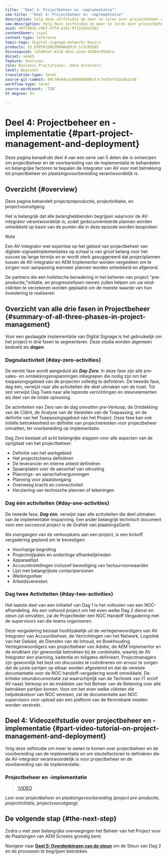```yaml
---
title: '"Deel 4: Projectbeheer en -implementatie"'
seo-title: '"Deel 4: Projectbeheer en -implementatie"'
description: Volg deze zelfstudie om meer te leren over projectbeheer en de voorbereiding van de implementatie (projectvoorbereiding, projectinitiatie, projectvoortgang). Bovendien, krijg om te weten hoe het projectwerkingsgebied en het programma samen met het verzamelen van informatie over verkoper, interne arbeid, en besnoeiingen-bladen worden bepaald.
seo-description: Volg deze zelfstudie om meer te leren over projectbeheer en de voorbereiding van de implementatie (projectvoorbereiding, projectinitiatie, projectvoortgang). Bovendien, krijg om te weten hoe het projectwerkingsgebied en het programma samen met het verzamelen van informatie over verkoper, interne arbeid, en besnoeiingen-bladen worden bepaald.
uuid: 44ff4d2b-c9bf-47f4-a14c-9f11554e3182
contentOwner: jsyal
content-type: reference
topic-tags: digital-signage-networks-basics
products: SG_EXPERIENCEMANAGER/6.5/SCREENS
discoiquuid: cd1483af-8118-46ac-a2ad-42d89c05bdca
docset: aem65
feature: Overview
role: Business Practitioner, Data Architect
level: Beginner
translation-type: tm+mt
source-git-commit: 89c70e64ce1409888800af7c7edfbf92ab4b2c68
workflow-type: tm+mt
source-wordcount: '728'
ht-degree: 0%

---
```



# Deel 4: Projectbeheer en -implementatie {#part-project-management-and-deployment}

Deze pagina benadrukt deel 4 van een serie van 5 delen die is ontworpen om projectbeheer en de voorbereiding van de implementatie te behandelen en belangrijke factoren te bepalen de Integrator van AV voor met betrekking tot projectbeheer en plaatsingsvoorbereiding verantwoordelijk is.

## Overzicht {#overview}

Deze pagina behandelt projectpreproductie, projectinitiatie, en projectvooruitgang.

Het is belangrijk dat alle belanghebbenden begrijpen waarvoor de AV-integrator verantwoordelijk is, zodat gedocumenteerde plannen worden ontwikkeld op basis van de punten die in deze episode worden besproken

>[!NOTE]
>
>Een AV-integrator met expertise op het gebied van projectbeheer van digitale-signaalimplementaties op schaal is van groot belang voor het succes op lange termijn en er wordt sterk gesuggereerd dat projectplannen tussen de AV-integrator en AEM Implementor worden vergeleken om te zorgen voor aanpassing wanneer plannen worden ontwikkeld en afgerond.
>
>De partners die een holistische benadering in het beheren van project &quot;pre-productie,&quot;initiatie, en progressiefasen nemen zullen helpen om uw eind-cliënten te verzekeren worden geplaatst om de meeste waarde van hun investering te realiseren

## Overzicht van alle drie fasen in Projectbeheer {#summary-of-all-three-phases-in-project-management}

Voor een geslaagde implementatie van Digital Signage is het gebruikelijk om het project in drie fasen te segmenteren. Deze stadia worden algemeen bedoeld als ***dagen***.

### Dagnulactiviteit {#day-zero-activities}

De eerste fase wordt aangeduid als ***Day Zero***. In deze fase zijn alle pre-sales- en ontdekkingsinspanningen inbegrepen die nodig zijn om het toepassingsgebied van de projecten volledig te definiëren. De tweede fase, dag één, verwijst naar alle activiteiten die deel uitmaken van de inzet. Tot slot verwijst Dag Twee naar alle lopende verrichtingen en steunelementen als deel van de totale oplossing.

De activiteiten van Zero van de dag omvatten pre-Verkoop, de Ontdekking van de Cliënt, de Analyse van de Vereisten van de Toepassing, en de definitie van het Toepassingsgebied van het Project. Deze fase kan ook initiële betrokkenheid en definitie van projectvereisten voor projectbeheer omvatten, ter voorbereiding op implementatie.

Dag Zero bestaat uit acht belangrijke stappen voor alle aspecten van de oprijplaat van het projectbeheer:

* Definitie van het werkgebied
* Het projectschema definiëren
* De leverancier en interne arbeid definiëren
* Spaanplaten voor de aanschaf van uitrusting
* Plannings- en aanschafvergunningen
* Planning voor plaatstoegang
* Overweeg kracht en connectiviteit
* Herziening van technische plannen of tekeningen

### Dag één activiteiten {#day-one-activities}

De tweede fase, ***Dag één***, verwijst naar alle activiteiten die deel uitmaken van de implementatie-inspanning. Een ander belangrijk technisch document voor een succesvol project is de Grafiek van plaatsingsGantt.

Als overgangen van de verkoopkans aan een project, is een kickoff vergadering gepland om te bevestigen:

* Voorlopige begroting
* Projectmijlpalen en onderlinge afhankelijkheden
* Apparaatlijst
* Accountinstellingen inclusief bevestiging van factuurvoorwaarden
* Lijst met belangrijkste contactpersonen
* Werkingssfeer
* Arbeidsvereisten.

### Dag twee Activiteiten {#day-two-activities}

Het laatste deel van een initiatief van Dag 1 is het voltooien van een NOC-afhandeling. Als een voltooid project om het even welke Dag 2 dienst en steun zal omvatten, zal de Projectleider een NOC Handoff Vergadering met de supervisors van die teams organiseren.

Deze vergadering bestaat hoofdzakelijk uit de vertegenwoordigers van AV Integrator van Accountbeheer, de Verrichtingen van het Netwerk, Logistiek van het Gebied, de Diensten van de Inhoud, en Boekhouding. Vertegenwoordigers van projectbeheer van Adobe, de AEM Implementor en de eindklant zijn gewoonlijk betrokken bij de combinatie, waarbij de AV Integrator een planning, kadentie en tollgates definieert. Projectmanagers zijn gewoonlijk het best om discussies te coördineren om ervoor te zorgen dat de juiste partijen op elkaar worden afgestemd en dat de vereiste documentatie voor de NOC handoff-vergadering wordt ontwikkeld. De kritieke steundocumentatie zal waarschijnlijk van de Techniek van IT en/of AV naast Verkoop en de middelen van het Beheer van de Rekening over alle betrokken partijen komen. Voor om het even welke cliënten die helpdesksteun van NOC vereisen, zal de documentatie aan NOC supervisors voor upload aan een platform van de Kennisbank moeten worden verstrekt.

## Deel 4: Videozelfstudie over projectbeheer en -implementatie {#part-video-tutorial-on-project-management-and-deployment}

Volg deze zelfstudie om meer te weten te komen over projectbeheer en de voorbereiding van de implementatie en om sleutelfactoren te definiëren die de AV-integrator verantwoordelijk is voor projectbeheer en de voorbereiding van de implementatie.

### Projectbeheer en -implementatie

>[!VIDEO](https://video.tv.adobe.com/v/28408)

*Leer over projectbeheer en plaatsingsvoorbereiding (project pre-productie, projectinitiatie, projectvooruitgang).*

## De volgende stap {#the-next-step}

Zodra u met zeer belangrijke overwegingen het Beheer van het Project voor de Plaatsingen van AEM Screens grondig bent;

Navigeer naar **[Deel 5: Overdenkingen van de steun](support-considerations.md)** om de Steun van Dag 2 en de processen te begrijpen betrokken.

